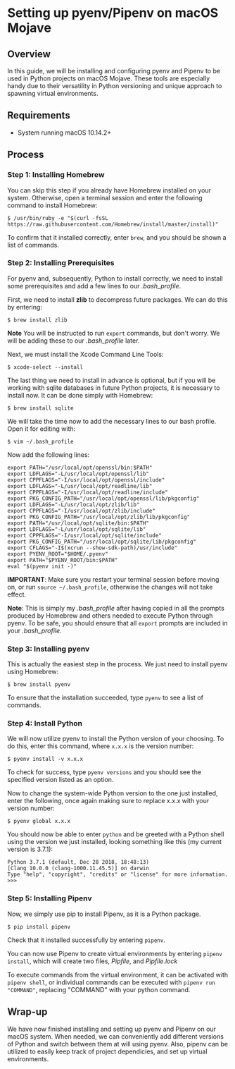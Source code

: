 # Setting up pyenv/Pipenv on macOS Mojave

## Overview
In this guide, we will be installing and configuring pyenv and Pipenv to be used in Python projects on macOS Mojave. These tools are especially handy due to their versatility in Python versioning and unique approach to spawning virtual environments.


## Requirements
- System running macOS 10.14.2+


## Process
### Step 1: Installing Homebrew

You can skip this step if you already have Homebrew installed on your system. Otherwise, open a terminal session and enter the following command to install Homebrew:

```
$ /usr/bin/ruby -e "$(curl -fsSL https://raw.githubusercontent.com/Homebrew/install/master/install)"
```

To confirm that it installed correctly, enter `brew`, and you should be shown a list of commands.

### Step 2: Installing Prerequisites

For pyenv and, subsequently, Python to install correctly, we need to install some prerequisites and add a few lines to our *.bash_profile*. 

First, we need to install **zlib** to decompress future packages. We can do this by entering:

```
$ brew install zlib
```

**Note** You will be instructed to run `export` commands, but don't worry. We will be adding these to our *.bash_profile* later.

Next, we must install the Xcode Command Line Tools:

```
$ xcode-select --install
```

The last thing we need to install in advance is optional, but if you will be working with sqlite databases in future Python projects, it is necessary to install now. It can be done simply with Homebrew:

```
$ brew install sqlite
```

We will take the time now to add the necessary lines to our bash profile. Open it for editing with:

```
$ vim ~/.bash_profile
```

Now add the following lines:
```
export PATH="/usr/local/opt/openssl/bin:$PATH"  
export LDFLAGS="-L/usr/local/opt/openssl/lib"
export CPPFLAGS="-I/usr/local/opt/openssl/include"
export LDFLAGS="-L/usr/local/opt/readline/lib"
export CPPFLAGS="-I/usr/local/opt/readline/include"
export PKG_CONFIG_PATH="/usr/local/opt/openssl/lib/pkgconfig"
export LDFLAGS="-L/usr/local/opt/zlib/lib"
export CPPFLAGS="-I/usr/local/opt/zlib/include"
export PKG_CONFIG_PATH="/usr/local/opt/zlib/lib/pkgconfig"
export PATH="/usr/local/opt/sqlite/bin:$PATH"
export LDFLAGS="-L/usr/local/opt/sqlite/lib"
export CPPFLAGS="-I/usr/local/opt/sqlite/include"
export PKG_CONFIG_PATH="/usr/local/opt/sqlite/lib/pkgconfig"
export CFLAGS="-I$(xcrun --show-sdk-path)/usr/include"
export PYENV_ROOT="$HOME/.pyenv"
export PATH="$PYENV_ROOT/bin:$PATH"
eval "$(pyenv init -)"
 ```

 **IMPORTANT**: Make sure you restart your terminal session before moving on, or run `source ~/.bash_profile`, otherwise the changes will not take effect.

 **Note**: This is simply my *.bash_profile* after having copied in all the prompts produced by Homebrew and others needed to execute Python through pyenv. To be safe, you should ensure that all `export` prompts are included in your *.bash_profile*.

 ### Step 3: Installing pyenv
 This is actually the easiest step in the process. We just need to install pyenv using Homebrew:

 ```
 $ brew install pyenv
 ```

 To ensure that the installation succeeded, type `pyenv` to see a list of commands.

 ### Step 4: Install Python

 We will now utilize pyenv to install the Python version of your choosing. To do this, enter this command, where `x.x.x` is the version number:

 ```
 $ pyenv install -v x.x.x
 ```

To check for success, type `pyenv versions` and you should see the specified version listed as an option.

Now to change the system-wide Python version to the one just installed, enter the following, once again making sure to replace x.x.x with your version number:

```
$ pyenv global x.x.x
```

You should now be able to enter `python` and be greeted with a Python shell using the version we just installed, looking something like this (my current version is 3.7.1):

```
Python 3.7.1 (default, Dec 28 2018, 18:48:13) 
[Clang 10.0.0 (clang-1000.11.45.5)] on darwin
Type "help", "copyright", "credits" or "license" for more information.
>>> 
```

### Step 5: Installing Pipenv
Now, we simply use pip to install Pipenv, as it is a Python package.

```
$ pip install pipenv
```

Check that it installed successfully by entering `pipenv`.

You can now use Pipenv to create virtual environments by entering `pipenv install`, which will create two files, *Pipfile*, and *Pipfile.lock*

To execute commands from the virtual environment, it can be activated with `pipenv shell`, or individual commands can be executed with `pipenv run "COMMAND"`, replacing "COMMAND" with your python command.


## Wrap-up
We have now finished installing and setting up pyenv and Pipenv on our macOS system. When needed, we can conveniently add different versions of Python and switch between them at will using pyenv. Also, pipenv can be utilized to easily keep track of project dependicies, and set up virtual environments. 